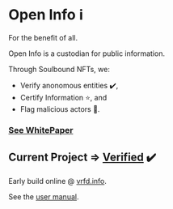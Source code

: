 # Open Info ℹ️

For the benefit of all.

Open Info is a custodian for public information.

Through Soulbound NFTs, we:
- Verify anonomous entities ✔️, 
- Certify Information ⭐, and
- Flag malicious actors 🚩. 

### [See WhitePaper](https://open-info.gitbook.io/oi-whitepaper/)

## Current Project => [Verified](https://github.com/Open-Info/vrfd-frontend) ✔️

Early build online @ [vrfd.info](https://vrfd.info/).

See the [user manual](https://open-info.gitbook.io/verified-app/).

